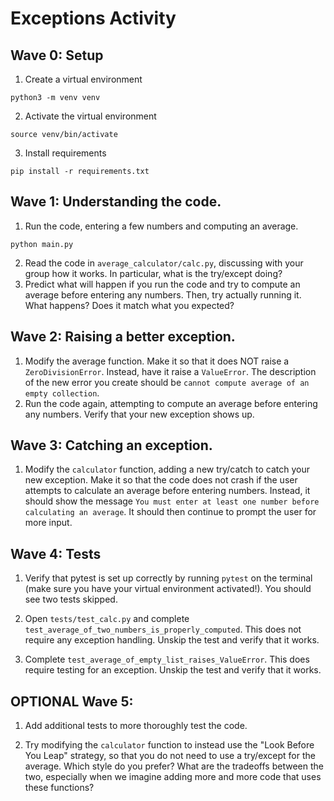 # Exceptions Activity

## Wave 0: Setup

1. Create a virtual environment
```
python3 -m venv venv
```

2. Activate the virtual environment
```
source venv/bin/activate
```

3. Install requirements
```
pip install -r requirements.txt
```


## Wave 1: Understanding the code.

 1. Run the code, entering a few numbers and computing an average.
 ```
 python main.py
 ```

 2. Read the code in `average_calculator/calc.py`, discussing with your group how it works.
   In particular, what is the try/except doing?
 3. Predict what will happen if you run the code and try to compute an average before entering any numbers. Then, try actually running it. What happens? Does it match what you expected? 

## Wave 2: Raising a better exception.

1. Modify the average function. Make it so that it does NOT raise a `ZeroDivisionError`. Instead, have it raise a `ValueError`. The description of the new error you create should be `cannot compute average of an empty collection`.
2. Run the code again, attempting to compute an average before entering any numbers. Verify that your new exception shows up.

## Wave 3: Catching an exception.

1. Modify the `calculator` function, adding a new try/catch to catch your new exception. Make it so that the code does not crash if the user attempts to calculate an average before entering numbers. Instead, it should show the message `You must enter at least one number before calculating an average`. It should then continue to prompt the user for more input.

## Wave 4: Tests

1. Verify that pytest is set up correctly by running `pytest` on the terminal (make sure you have your virtual environment activated!). You should see two tests skipped.

2. Open `tests/test_calc.py` and complete `test_average_of_two_numbers_is_properly_computed`. This does not require any exception handling. Unskip the test and verify that it works.

3. Complete `test_average_of_empty_list_raises_ValueError`. This does require testing for an exception. Unskip the test and verify that it works.

## OPTIONAL Wave 5:

1. Add additional tests to more thoroughly test the code.

2. Try modifying the `calculator` function to instead use the "Look Before You Leap" strategy, so that you do not need to use a try/except for the average. Which style do you prefer? What are the tradeoffs between the two, especially when we imagine adding more and more code that uses these functions?